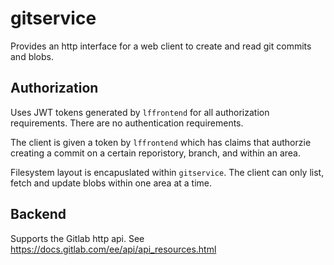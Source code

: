 # gitservice

Provides an http interface for a web client to create and read
git commits and blobs.

## Authorization

Uses JWT tokens generated by `lffrontend` for all authorization requirements. There are no authentication requirements. 

The client is given a token by `lffrontend` which has claims that authorzie creating a commit on a certain reporistory, branch, and within an area.

Filesystem layout is encapuslated within `gitservice`. The client can only list, fetch and update blobs within one area at a time.

## Backend

Supports the Gitlab http api. See https://docs.gitlab.com/ee/api/api_resources.html
